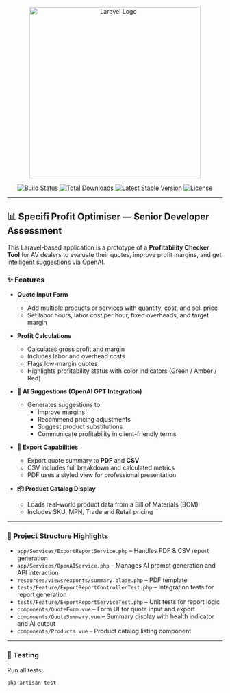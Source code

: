 <p align="center">
  <a href="https://laravel.com" target="_blank">
    <img src="https://raw.githubusercontent.com/laravel/art/master/logo-lockup/5%20SVG/2%20CMYK/1%20Full%20Color/laravel-logolockup-cmyk-red.svg" width="400" alt="Laravel Logo">
  </a>
</p>

<p align="center">
  <a href="https://github.com/laravel/framework/actions">
    <img src="https://github.com/laravel/framework/workflows/tests/badge.svg" alt="Build Status">
  </a>
  <a href="https://packagist.org/packages/laravel/framework">
    <img src="https://img.shields.io/packagist/dt/laravel/framework" alt="Total Downloads">
  </a>
  <a href="https://packagist.org/packages/laravel/framework">
    <img src="https://img.shields.io/packagist/v/laravel/framework" alt="Latest Stable Version">
  </a>
  <a href="https://packagist.org/packages/laravel/framework">
    <img src="https://img.shields.io/packagist/l/laravel/framework" alt="License">
  </a>
</p>

---

## 📊 Specifi Profit Optimiser — Senior Developer Assessment

This Laravel-based application is a prototype of a **Profitability Checker Tool** for AV dealers to evaluate their quotes, improve profit margins, and get intelligent suggestions via OpenAI.

### ✨ Features

- **Quote Input Form**
  - Add multiple products or services with quantity, cost, and sell price
  - Set labor hours, labor cost per hour, fixed overheads, and target margin

- **Profit Calculations**
  - Calculates gross profit and margin
  - Includes labor and overhead costs
  - Flags low-margin quotes
  - Highlights profitability status with color indicators (Green / Amber / Red)

- **🧠 AI Suggestions (OpenAI GPT Integration)**
  - Generates suggestions to:
    - Improve margins
    - Recommend pricing adjustments
    - Suggest product substitutions
    - Communicate profitability in client-friendly terms

- **📄 Export Capabilities**
  - Export quote summary to **PDF** and **CSV**
  - CSV includes full breakdown and calculated metrics
  - PDF uses a styled view for professional presentation

- **📦 Product Catalog Display**
  - Loads real-world product data from a Bill of Materials (BOM)
  - Includes SKU, MPN, Trade and Retail pricing

---

### 📁 Project Structure Highlights

- `app/Services/ExportReportService.php` – Handles PDF & CSV report generation
- `app/Services/OpenAIService.php` – Manages AI prompt generation and API interaction
- `resources/views/exports/summary.blade.php` – PDF template
- `tests/Feature/ExportReportControllerTest.php` – Integration tests for report generation
- `tests/Feature/ExportReportServiceTest.php` – Unit tests for report logic
- `components/QuoteForm.vue` – Form UI for quote input and export
- `components/QuoteSummary.vue` – Summary display with health indicator and AI output
- `components/Products.vue` – Product catalog listing component

---

### 🧪 Testing

Run all tests:

```bash
php artisan test
